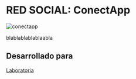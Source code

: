 # RED SOCIAL: ConectApp

![conectapp](https://user-images.githubusercontent.com/39274897/47227417-2809fb80-d399-11e8-8e07-f53aef872419.png)

blablablablablaabla

## Desarrollado para 
[Laboratoria](http://laboratoria.la)